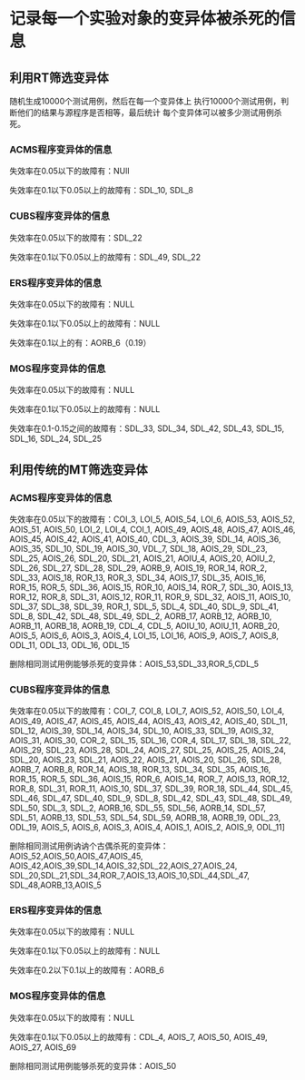 # 记录每一个实验对象的变异体被杀死的信息

## 利用RT筛选变异体
随机生成10000个测试用例，然后在每一个变异体上
执行10000个测试用例，判断他们的结果与源程序是否相等，最后统计
每个变异体可以被多少测试用例杀死。

### ACMS程序变异体的信息
失效率在0.05以下的故障有：NUll

失效率在0.1以下0.05以上的故障有：SDL_10, SDL_8

### CUBS程序变异体的信息
失效率在0.05以下的故障有：SDL_22

失效率在0.1以下0.05以上的故障有：SDL_49, SDL_22

### ERS程序变异体的信息
失效率在0.05以下的故障有：NULL

失效率在0.1以下0.05以上的故障有：NULL

失效率在0.1以上的有：AORB_6（0.19）

### MOS程序变异体的信息
失效率在0.05以下的故障有：NULL

失效率在0.1以下0.05以上的故障有：NULL

失效率在0.1-0.15之间的故障有：SDL_33, SDL_34, SDL_42, SDL_43, SDL_15, SDL_16, SDL_24, SDL_25

## 利用传统的MT筛选变异体

### ACMS程序变异体的信息
失效率在0.05以下的故障有：COI_3, LOI_5, AOIS_54, LOI_6, AOIS_53, AOIS_52, AOIS_51, AOIS_50, LOI_2, 
LOI_4, COI_1, AOIS_49, AOIS_48, AOIS_47, AOIS_46, AOIS_45, AOIS_42, AOIS_41, AOIS_40, CDL_3, 
AOIS_39, SDL_14, AOIS_36, AOIS_35, SDL_10, SDL_19, AOIS_30, 
VDL_7, SDL_18, AOIS_29, SDL_23, SDL_25, AOIS_26, SDL_20, 
SDL_21, AOIS_21, AOIU_4, AOIS_20, AOIU_2, SDL_26, SDL_27, 
SDL_28, SDL_29, AORB_9, AOIS_19, ROR_14, ROR_2, SDL_33, 
AOIS_18, ROR_13, ROR_3, SDL_34, AOIS_17, SDL_35, AOIS_16, 
ROR_15, ROR_5, SDL_36, AOIS_15, ROR_10, AOIS_14, ROR_7, 
SDL_30, AOIS_13, ROR_12, ROR_8, SDL_31, AOIS_12, ROR_11, 
ROR_9, SDL_32, AOIS_11, AOIS_10, SDL_37, SDL_38, SDL_39, 
ROR_1, SDL_5, SDL_4, SDL_40, SDL_9, SDL_41, SDL_8, SDL_42, 
SDL_48, SDL_49, SDL_2, AORB_17, AORB_12, AORB_10, AORB_11, 
AORB_18, AORB_19, CDL_4, CDL_5, AOIU_10, AOIU_11, AORB_20, 
AOIS_5, AOIS_6, AOIS_3, AOIS_4, LOI_15, LOI_16, AOIS_9, 
AOIS_7, AOIS_8, ODL_11, ODL_13, ODL_16, ODL_15

删除相同测试用例能够杀死的变异体：AOIS_53,SDL_33,ROR_5,CDL_5

### CUBS程序变异体的信息
失效率在0.05以下的故障有：COI_7, COI_8, LOI_7, AOIS_52, AOIS_50, LOI_4, 
AOIS_49, AOIS_47, AOIS_45, AOIS_44, AOIS_43, AOIS_42, AOIS_40, SDL_11,
 SDL_12, AOIS_39, SDL_14, AOIS_34, SDL_10, AOIS_33, SDL_19, AOIS_32, 
 AOIS_31, AOIS_30, COR_2, SDL_15, SDL_16, COR_4, SDL_17, SDL_18, SDL_22, 
 AOIS_29, SDL_23, AOIS_28, SDL_24, AOIS_27, SDL_25, AOIS_25, AOIS_24, SDL_20, 
 AOIS_23, SDL_21, AOIS_22, AOIS_21, AOIS_20, SDL_26, SDL_28, AORB_7, AORB_8, 
 ROR_14, AOIS_18, ROR_13, SDL_34, SDL_35, AOIS_16, ROR_15, ROR_5, SDL_36, 
 AOIS_15, ROR_6, AOIS_14, ROR_7, AOIS_13, ROR_12, ROR_8, SDL_31, ROR_11, 
 AOIS_10, SDL_37, SDL_39, ROR_18, SDL_44, SDL_45, SDL_46, SDL_47, SDL_40, 
 SDL_9, SDL_8, SDL_42, SDL_43, SDL_48, SDL_49, SDL_50, SDL_3, SDL_2, AORB_16, 
 SDL_55, SDL_56, AORB_14, SDL_57, SDL_51, AORB_13, SDL_53, SDL_54, SDL_59, 
 AORB_18, AORB_19, ODL_23, ODL_19, AOIS_5, AOIS_6, AOIS_3, AOIS_4, AOIS_1, 
 AOIS_2, AOIS_9, ODL_11]
              
删除相同测试用例讷讷个古偶杀死的变异体：AOIS_52,AOIS_50,AOIS_47,AOIS_45,
AOIS_42,AOIS_39,SDL_14,AOIS_32,SDL_22,AOIS_27,AOIS_24,
SDL_20,SDL_21,SDL_34,ROR_7,AOIS_13,AOIS_10,SDL_44,SDL_47,
SDL_48,AORB_13,AOIS_5

### ERS程序变异体的信息
失效率在0.05以下的故障有：NULL

失效率在0.1以下0.05以上的故障有：NULL

失效率在0.2以下0.1以上的故障有：AORB_6


### MOS程序变异体的信息
失效率在0.05以下的故障有：NULL

失效率在0.1以下0.05以上的故障有：CDL_4, AOIS_7, AOIS_50, AOIS_49, AOIS_27, AOIS_69

删除相同测试用例能够杀死的变异体：AOIS_50




